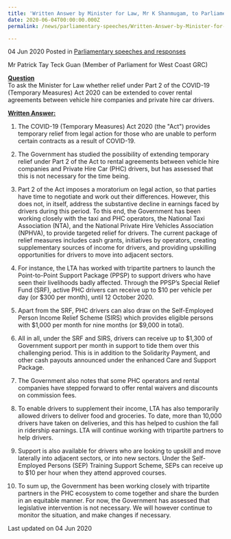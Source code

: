 ```yaml
---
title: 'Written Answer by Minister for Law, Mr K Shanmugam, to Parliamentary Question on Extension of Relief under COVID-19 (Temporary Measures) Act'
date: 2020-06-04T00:00:00.000Z
permalink: /news/parliamentary-speeches/Written-Answer-by-Minister-for-Law-Mr-K-Shanmugam-to-PQ-on-Extension-of-Relief-under-COVID-19-Temporary-Measures-Act

---
```



04 Jun 2020 Posted in [Parliamentary speeches and responses](/news/parliamentary-speeches)

Mr Patrick Tay Teck Guan (Member of Parliament for West Coast GRC) 

**<b><u>Question</u></b>**  
To ask the Minister for Law whether relief under Part 2 of the COVID-19 (Temporary Measures) Act 2020 can be extended to cover rental agreements between vehicle hire companies and private hire car drivers.

**<b><u>Written Answer:</u></b>**  

1. The COVID-19 (Temporary Measures) Act 2020 (the "Act") provides temporary relief from legal action for those who are unable to perform certain contracts as a result of COVID-19.

2. The Government has studied the possibility of extending temporary relief under Part 2 of the Act to rental agreements between vehicle hire companies and Private Hire Car (PHC) drivers, but has assessed that this is not necessary for the time being.

3. Part 2 of the Act imposes a moratorium on legal action, so that parties have time to negotiate and work out their differences. However, this does not, in itself, address the substantive decline in earnings faced by drivers during this period. To this end, the Government has been working closely with the taxi and PHC operators, the National Taxi Association (NTA), and the National Private Hire Vehicles Association (NPHVA), to provide targeted relief for drivers. The current package of relief measures includes cash grants, initiatives by operators, creating supplementary sources of income for drivers, and providing upskilling opportunities for drivers to move into adjacent sectors.

4. For instance, the LTA has worked with tripartite partners to launch the Point-to-Point Support Package (PPSP) to support drivers who have seen their livelihoods badly affected. Through the PPSP’s Special Relief Fund (SRF), active PHC drivers can receive up to $10 per vehicle per day (or $300 per month), until 12 October 2020.

5. Apart from the SRF, PHC drivers can also draw on the Self-Employed Person Income Relief Scheme (SIRS) which provides eligible persons with $1,000 per month for nine months (or $9,000 in total).

6. All in all, under the SRF and SIRS, drivers can receive up to $1,300 of Government support per month in support to tide them over this challenging period. This is in addition to the Solidarity Payment, and other cash payouts announced under the enhanced Care and Support Package.

7. The Government also notes that some PHC operators and rental companies have stepped forward to offer rental waivers and discounts on commission fees.

8. To enable drivers to supplement their income, LTA has also temporarily allowed drivers to deliver food and groceries. To date, more than 10,000 drivers have taken on deliveries, and this has helped to cushion the fall in ridership earnings. LTA will continue working with tripartite partners to help drivers.

9. Support is also available for drivers who are looking to upskill and move laterally into adjacent sectors, or into new sectors. Under the Self-Employed Persons (SEP) Training Support Scheme, SEPs can receive up to $10 per hour when they attend approved courses.

10. To sum up, the Government has been working closely with tripartite partners in the PHC ecosystem to come together and share the burden in an equitable manner. For now, the Government has assessed that legislative intervention is not necessary. We will however continue to monitor the situation, and make changes if necessary.


<p class="right-side-updated">Last updated on 04 Jun 2020</p>
